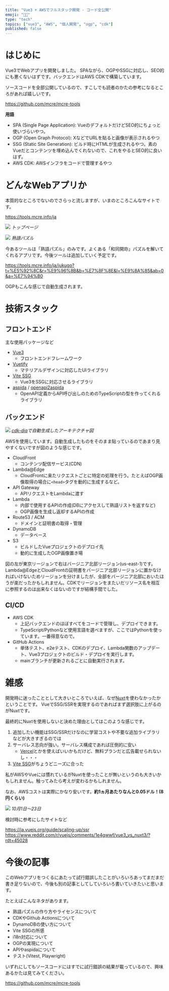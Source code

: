 ```yaml
---
title: "Vue3 + AWSでフルスタック開発 - コード全公開"
emoji: "🧑‍💻"
type: "tech"
topics: ["vue3", "AWS", "個人開発", "ogp", "cdk"]
published: false
---
```


# はじめに

Vue3でWebアプリを開発しました。
SPAながら、OGPやSSGに対応し、SEO的にも悪くないはずです。バックエンドはAWS CDKで構築しています。

ソースコードを全部公開しているので、すこしでも読者のかたの参考になるところがあれば嬉しいです。

https://github.com/mcre/mcre-tools

**用語**

- SPA (Single Page Application): VueのデフォルトだけどSEO的にちょっと使いづらいやつ。
- OGP (Open Graph Protocol): XなどでURLを貼ると画像が表示されるやつ
- SSG (Static Site Generation): ビルド時にHTMLが生成されるやつ。素のVueだとコンテンツを埋め込んでくれないので、これをやるとSEO的に良いはず。
- AWS CDK: AWSインフラをコードで管理するやつ

# どんなWebアプリか

本質的なところでないのでさらっと流しますが、いまのところこんなサイトです。

https://tools.mcre.info/ja

![](/images/mcre-tools-summary/website01.webp)
*トップページ*

![](/images/mcre-tools-summary/website02.webp)
*熟語パズル*

今あるツールは「熟語パズル」のみです。よくある「和同開珎」パズルを解いてくれるアプリです。今後ツールは追加していく予定です。

https://tools.mcre.info/ja/jukugo?t=%E5%92%8C&r=%E9%96%8B&b=%E7%8F%8E&l=%E9%8A%85&ab=0&a=%E7%94%B0

OGPもこんな感じで自動生成されます。

# 技術スタック

## フロントエンド

主な使用パッケージなど

- [Vue3](https://ja.vuejs.org/)
  - フロントエンドフレームワーク
- [Vuetify](https://vuetifyjs.com/ja/)
  - マテリアルデザインに対応したUIライブラリ
- [Vite SSG](https://github.com/antfu-collective/vite-ssg)
  - Vue3をSSGに対応させるライブラリ
- [aspida](https://github.com/aspida/aspida) / [openapi2aspida](https://github.com/aspida/openapi2aspida)
  - OpenAPI定義からAPI呼び出しのためのTypeScriptの型を作ってくれるライブラリ

## バックエンド

![](/images/mcre-tools-summary/architecture.webp)
*[cdk-dia](https://github.com/pistazie/cdk-dia)で自動生成したアーキテクチャ図*

AWSを使用しています。自動生成したものをそのまま貼っているのであまり見やすくないですが図のような感じです。

- CloudFront
  - コンテンツ配信サービス(CDN)
- Lambda@Edge
  - CloudFrontに来たリクエストごとに特定の処理を行う。たとえばOGP画像取得の場合に`<head>`タグを動的に生成するなど。
- API Gateway
  - APIリクエストをLambdaに渡す
- Lambda
  - 内部で使用するAPIの作成(DBにアクセスして熟語リストを返すなど)
  - OGP画像を生成し返却するAPIの作成
- Route53 / ACM
  - ドメインと証明書の取得・管理
- DynamoDB
  - データベース
- S3
  - ビルドしたVueプロジェクトのデプロイ先
  - 動的に生成したOGP画像置き場

図の左が東京リージョンで右はバージニア北部リージョン(us-east-1)です。
Lambda@EdgeとCloudFrontの証明書をバージニア北部リージョンに置かなければいけないためリージョンを分けましたが、全部をバージニア北部においたほうが楽だったかもしれません。CDKでリージョンをまたいだリソース名を相互に参照するのは出来なくはないのですが結構手間でした。

## CI/CD

- AWS CDK
  - 上記バックエンドのほぼすべてをコードで管理し、デプロイできます。
  - TypeScript/Pythonなど使用言語を選べますが、ここではPythonを使っています。一番得意なので。
- GitHub Actions
  - 単体テスト、e2eテスト、CDKのデプロイ、Lambda関数のアップデート、Vue3プロジェクトのビルド・デプロイを実行します。
  - mainブランチが更新されるごとに自動実行されます。

# 雑感

開発時に迷ったこととして大きいところでいえば、なぜ[Nuxt](https://nuxt.com/)を使わなかったかということです。
VueでSSG/SSRを実現するのであればまず選択肢に上がるのがNuxtです。

最終的にNuxtを使用しないと決めた理由としてはこのような感じです。

1. 追加したい機能はSSG/SSRだけなのに学習コストや不要な追加ライブラリなどが大きすぎるのでは
2. サーバレス志向が強い。サーバレス構成であれば圧倒的に安い
   - [Vercel](https://vercel.com/)とかを使えばいいかもだけど、無料プランだと広告載せられないし・・・
3. [Vite SSG](https://github.com/antfu-collective/vite-ssg)がちょうどニーズに合った

私がAWSやVueには慣れているがNuxtを使ったことが無いというのも大きいかもしれません。触ってみたら考えが変わるかもしれません。

なお、AWSコストは実際にかなり安いです。**約1ヵ月あたりなんと0.05ドル！(8円くらい)**

![](/images/mcre-tools-summary/aws-cost.webp)
*10月1日〜23日*

検討時に参考にしたサイトなど

https://ja.vuejs.org/guide/scaling-up/ssr
https://www.reddit.com/r/vuejs/comments/1e4gwwf/vue3_vs_nuxt3/?rdt=45028


# 今後の記事

このWebアプリをつくるにあたって試行錯誤したことがいろいろあってまだまだ書き足りないので、今後も別の記事としてしていろいろ書いていきたいと思います。

たとえばこんなネタがあります。

- 熟語パズルの作り方やライセンスについて
- CDKやGithub Actionsについて
- DynamoDBの使い方について
- Vite SSGの所感
- i18n対応について
- OGPの実現について
- APIやaspidaについて
- テスト(Vitest, Playwright)

いずれにしてもソースコードにはすでに試行錯誤の結果が載っているので、興味あるかたは見てみてください。

https://github.com/mcre/mcre-tools